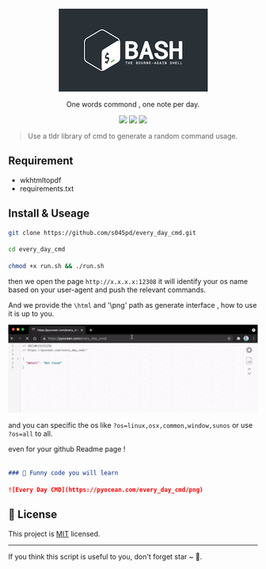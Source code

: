 <p align="center">
<img src="media/bashs.png" />
    <p align="center">One words commond , one note per day.</p>
        <p align="center">
    <a target="_blank" href="https://www.python.org/downloads/" title="Python version"><img src="https://img.shields.io/badge/python-%3E=_3.7.4-green.svg"></a>
    <a target="_blank" href="LICENSE" title="License: MIT"><img src="https://img.shields.io/badge/License-MIT-blue.svg"></a>
    <a target="_blank" href="FastAPI" title="FastAPI"><img src="https://img.shields.io/badge/power_by-FastAPI-Green.svg"></a></p>
</p>

> Use a tldr library of cmd to generate a random command usage.

## Requirement

- wkhtmltopdf
- requirements.txt

## Install & Useage

```sh
git clone https://github.com/s045pd/every_day_cmd.git

cd every_day_cmd

chmod +x run.sh && ./run.sh
```


then we open the page ```http://x.x.x.x:12308``` it will identify your os name based on your user-agent and push the relevant commands.

And we provide the `\html` and '\png' path as generate interface , how to use it is up to you.

<img src="media/every_day_cmd.gif">

and you can specific the os like ```?os=linux,osx,common,window,sunos``` or use ```?os=all``` to all.

even for your github Readme page !

```md

### 🤡 Funny code you will learn

![Every Day CMD](https://pyocean.com/every_day_cmd/png)

```

## 📝 License

This project is [MIT](https://github.com/kefranabg/readme-md-generator/blob/master/LICENSE) licensed.

***

If you think this script is useful to you, don't forget star ~ 🐶.